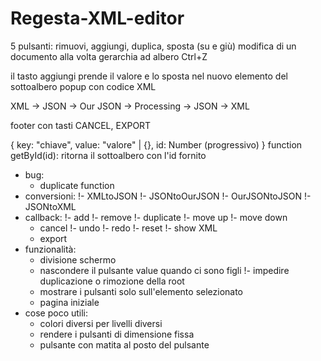 # Regesta-XML-editor

5 pulsanti: rimuovi, aggiungi, duplica, sposta (su e giù)
modifica di un documento alla volta
gerarchia ad albero
Ctrl+Z

il tasto aggiungi prende il valore e lo sposta nel nuovo elemento del sottoalbero
popup con codice XML

XML -> JSON -> Our JSON -> Processing -> JSON -> XML

footer con tasti CANCEL, EXPORT

{
    key: "chiave",
    value: "valore" | {},
    id: Number (progressivo)
}
function getById(id): ritorna il sottoalbero con l'id fornito

 - bug:
   - duplicate function
 - conversioni:
   !- XMLtoJSON
   !- JSONtoOurJSON
   !- OurJSONtoJSON
   !- JSONtoXML
 - callback:
   !- add
   !- remove
   !- duplicate
   !- move up
   !- move down
   - cancel
   !- undo
   !- redo
   !- reset
   !- show XML
   - export
 - funzionalità:
   - divisione schermo
   - nascondere il pulsante value quando ci sono figli
   !- impedire duplicazione o rimozione della root
   - mostrare i pulsanti solo sull'elemento selezionato
   - pagina iniziale
 - cose poco utili:
   - colori diversi per livelli diversi
   - rendere i pulsanti di dimensione fissa
   - pulsante con matita al posto del pulsante
